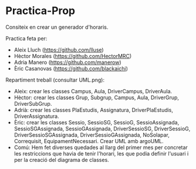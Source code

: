 # Practica-Prop

Consiteix en crear un generador d'horaris.

Practica feta per: 
- Aleix Lluch (https://github.com/lluse)
- Hèctor Morales (https://github.com/HectorMRC)
- Adria Manero (https://github.com/manerow)
- Èric Casanovas (https://github.com/blackaichi)

Repartiment treball (consultar UML.png):
- Aleix: crear les classes Campus, Aula, DriverCampus, DriverAula.
- Hèctor: crear les classes Grup, Subgrup, Campus, Aula, DriverGrup, DriverSubGrup.
- Adrià: crear les classes PlaEstudis, Assignatura, DriverPlaEstudis, DriverAssignatura.
- Èric: crear les classes Sessio, SessioSG, SessioG, SessioAssignada, SessioSGAssignada, SessioGAssignada, DriverSessioSG, DriverSessioG, DriverSessioSGAssignada, DriverSessioGAssignada, NoSolapar, Correquisit, EquipamentNecessari. Crear UML amb argoUML.
- Comú: Hem fet diverses quedades al llarg del primer mes per concretar les restriccions que havia de tenir l'horari, les que podia definir l'usuari i per la creació del diagrama de classes.
